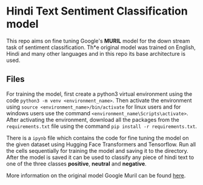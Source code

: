 # Hindi Text Sentiment Classification model

This repo aims on fine tuning Google's **MURIL** model for the down stream task of sentiment classification. Th*e original model was trained on English, Hindi and many other languages and in this repo its base architecture is used. 

## Files

For training the model, first create a python3 virtual environment using the code `python3 -m venv <environment_name>`. Then activate the environment using `source <environment_name>/bin/activate` for linux users and for windows users use the command `<environment_name\Scripts\activate>`. After activating the environment, download all the packages from the `requirements.txt` file using the command `pip install -r requirements.txt`. 

There is a `ipynb` file which contains the code for fine tuning the model on the given dataset using Hugging Face Transformers and Tensorflow. Run all the cells sequentially for training the model and saving it to the directory. After the model is saved it can be used to classify any piece of hindi text to one of the three classes **positive**, **neutral** and **negative**. 

More information on the original model Google Muril can be found [here](https://huggingface.co/google/muril-base-cased). 
 
